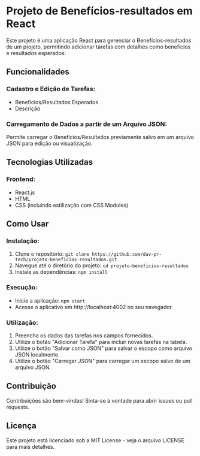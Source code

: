# Projeto de Benefícios-resultados em React

Este projeto é uma aplicação React para gerenciar o Benefícios-resultados de um projeto, permitindo adicionar tarefas com detalhes como benefícios e resultados esperados:

## Funcionalidades

### Cadastro e Edição de Tarefas:

- Benefícios/Resultados Esperados
- Descrição

### Carregamento de Dados a partir de um Arquivo JSON:

Permite carregar o Benefícios/Resultados previamente salvo em um arquivo JSON para edição ou visualização.

## Tecnologias Utilizadas

### Frontend:

- React.js
- HTML
- CSS (incluindo estilização com CSS Modules)

## Como Usar

### Instalação:

1. Clone o repositório: `git clone https://github.com/dav-pr-tech/projeto-beneficios-resultados.git`
2. Navegue até o diretório do projeto: `cd projeto-beneficios-resultados`
3. Instale as dependências: `npm install`

### Execução:

- Inicie a aplicação: `npm start`
- Acesse o aplicativo em http://localhost:4002 no seu navegador.

### Utilização:

1. Preencha os dados das tarefas nos campos fornecidos.
2. Utilize o botão "Adicionar Tarefa" para incluir novas tarefas na tabela.
3. Utilize o botão "Salvar como JSON" para salvar o escopo como arquivo JSON localmente.
4. Utilize o botão "Carregar JSON" para carregar um escopo salvo de um arquivo JSON.

## Contribuição

Contribuições são bem-vindas! Sinta-se à vontade para abrir issues ou pull requests.

## Licença

Este projeto está licenciado sob a MIT License - veja o arquivo LICENSE para mais detalhes.
